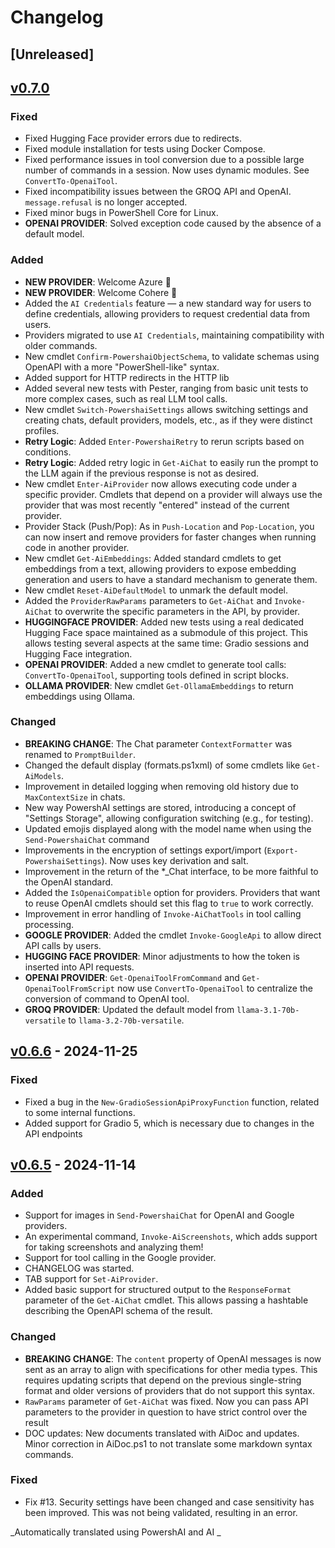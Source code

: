 ﻿# Changelog

## [Unreleased] <!--AiDoc:Translator:IgnoreLine-->

## [v0.7.0]

### Fixed <!--AiDoc:Translator:IgnoreLine-->
- Fixed Hugging Face provider errors due to redirects.
- Fixed module installation for tests using Docker Compose.
- Fixed performance issues in tool conversion due to a possible large number of commands in a session. Now uses dynamic modules. See `ConvertTo-OpenaiTool`.
- Fixed incompatibility issues between the GROQ API and OpenAI. `message.refusal` is no longer accepted.
- Fixed minor bugs in PowerShell Core for Linux.
- **OPENAI PROVIDER**: Solved exception code caused by the absence of a default model.

### Added <!--AiDoc:Translator:IgnoreLine-->
- **NEW PROVIDER**: Welcome Azure 🎉
- **NEW PROVIDER**: Welcome Cohere 🎉
- Added the `AI Credentials` feature — a new standard way for users to define credentials, allowing providers to request credential data from users.
- Providers migrated to use `AI Credentials`, maintaining compatibility with older commands.
- New cmdlet `Confirm-PowershaiObjectSchema`, to validate schemas using OpenAPI with a more "PowerShell-like" syntax.
- Added support for HTTP redirects in the HTTP lib
- Added several new tests with Pester, ranging from basic unit tests to more complex cases, such as real LLM tool calls.
- New cmdlet `Switch-PowershaiSettings` allows switching settings and creating chats, default providers, models, etc., as if they were distinct profiles.
- **Retry Logic**: Added `Enter-PowershaiRetry` to rerun scripts based on conditions.
- **Retry Logic**: Added retry logic in `Get-AiChat` to easily run the prompt to the LLM again if the previous response is not as desired.
- New cmdlet `Enter-AiProvider` now allows executing code under a specific provider. Cmdlets that depend on a provider will always use the provider that was most recently "entered" instead of the current provider.
- Provider Stack (Push/Pop): As in `Push-Location` and `Pop-Location`, you can now insert and remove providers for faster changes when running code in another provider.
- New cmdlet `Get-AiEmbeddings`: Added standard cmdlets to get embeddings from a text, allowing providers to expose embedding generation and users to have a standard mechanism to generate them.
- New cmdlet `Reset-AiDefaultModel` to unmark the default model.
- Added the `ProviderRawParams` parameters to `Get-AiChat` and `Invoke-AiChat` to overwrite the specific parameters in the API, by provider.
- **HUGGINGFACE PROVIDER**: Added new tests using a real dedicated Hugging Face space maintained as a submodule of this project. This allows testing several aspects at the same time: Gradio sessions and Hugging Face integration.
- **OPENAI PROVIDER**: Added a new cmdlet to generate tool calls: `ConvertTo-OpenaiTool`, supporting tools defined in script blocks.
- **OLLAMA PROVIDER**: New cmdlet `Get-OllamaEmbeddings` to return embeddings using Ollama.

### Changed <!--AiDoc:Translator:IgnoreLine-->
- **BREAKING CHANGE**: The Chat parameter `ContextFormatter` was renamed to `PromptBuilder`.
- Changed the default display (formats.ps1xml) of some cmdlets like `Get-AiModels`.
- Improvement in detailed logging when removing old history due to `MaxContextSize` in chats.
- New way PowershAI settings are stored, introducing a concept of "Settings Storage", allowing configuration switching (e.g., for testing).
- Updated emojis displayed along with the model name when using the `Send-PowershaiChat` command
- Improvements in the encryption of settings export/import (`Export-PowershaiSettings`). Now uses key derivation and salt.
- Improvement in the return of the *_Chat interface, to be more faithful to the OpenAI standard.
- Added the `IsOpenaiCompatible` option for providers. Providers that want to reuse OpenAI cmdlets should set this flag to `true` to work correctly.
- Improvement in error handling of `Invoke-AiChatTools` in tool calling processing.
- **GOOGLE PROVIDER**: Added the cmdlet `Invoke-GoogleApi` to allow direct API calls by users.
- **HUGGING FACE PROVIDER**: Minor adjustments to how the token is inserted into API requests.
- **OPENAI PROVIDER**: `Get-OpenaiToolFromCommand` and `Get-OpenaiToolFromScript` now use `ConvertTo-OpenaiTool` to centralize the conversion of command to OpenAI tool.
- **GROQ PROVIDER**: Updated the default model from `llama-3.1-70b-versatile` to `llama-3.2-70b-versatile`.

## [v0.6.6] - 2024-11-25

### Fixed <!--AiDoc:Translator:IgnoreLine-->
- Fixed a bug in the `New-GradioSessionApiProxyFunction` function, related to some internal functions.
- Added support for Gradio 5, which is necessary due to changes in the API endpoints

## [v0.6.5] - 2024-11-14

### Added <!--AiDoc:Translator:IgnoreLine-->
- Support for images in `Send-PowershaiChat` for OpenAI and Google providers.
- An experimental command, `Invoke-AiScreenshots`, which adds support for taking screenshots and analyzing them!
- Support for tool calling in the Google provider.
- CHANGELOG was started.
- TAB support for `Set-AiProvider`.
- Added basic support for structured output to the `ResponseFormat` parameter of the `Get-AiChat` cmdlet. This allows passing a hashtable describing the OpenAPI schema of the result.

### Changed <!--AiDoc:Translator:IgnoreLine-->
- **BREAKING CHANGE**: The `content` property of OpenAI messages is now sent as an array to align with specifications for other media types. This requires updating scripts that depend on the previous single-string format and older versions of providers that do not support this syntax.
- `RawParams` parameter of `Get-AiChat` was fixed. Now you can pass API parameters to the provider in question to have strict control over the result
- DOC updates: New documents translated with AiDoc and updates. Minor correction in AiDoc.ps1 to not translate some markdown syntax commands.


### Fixed <!--AiDoc:Translator:IgnoreLine-->
- Fix #13. Security settings have been changed and case sensitivity has been improved. This was not being validated, resulting in an error.

[v0.6.6]: https://github.com/rrg92/powershai/releases/tag/v0.6.6
[v0.6.5]: https://github.com/rrg92/powershai/releases/tag/v0.6.5
[v0.7.0]: https://github.com/rrg92/powershai/releases/tag/v0.7.0


<!--PowershaiAiDocBlockStart-->
_Automatically translated using PowershAI and AI
_
<!--PowershaiAiDocBlockEnd-->
